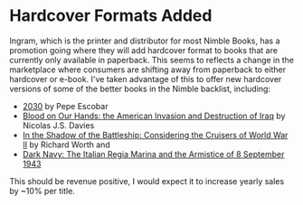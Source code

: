 # Hardcover Formats Added

Ingram, which is the printer and distributor for most Nimble Books, has a promotion going where they will add hardcover format to books that are currently only available in paperback.  This seems to reflects a change in the marketplace where consumers are shifting away from paperback to either hardcover or e-book.  I've taken advantage of this to offer new hardcover versions of some of the better books in the Nimble backlist, including:

- [2030](https://amzn.to/3jriBC9) by Pepe Escobar
- [Blood on Our Hands: the American Invasion and Destruction of Iraq](https://amzn.to/32HgiEg) by Nicolas J.S. Davies
- [In the Shadow of the Battleship: Considering the Cruisers of World War II](https://amzn.to/3jxywPD) by Richard Worth and
- [Dark Navy: The Italian Regia Marina and the Armistice of 8 September 1943](https://amzn.to/2EDFdRf)

This should be revenue positive, I would expect it to increase yearly sales by ~10% per title.